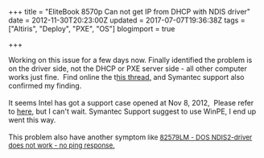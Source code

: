 +++
title = "EliteBook 8570p Can not get IP from DHCP with NDIS driver"
date = 2012-11-30T20:23:00Z
updated = 2017-07-07T19:36:38Z
tags = ["Altiris", "Deploy", "PXE", "OS"]
blogimport = true 

+++

Working on this issue for a few days now. Finally identified the problem is on the driver side, not the DHCP or PXE server side - all other computer works just fine.&nbsp; Find online the t<a href="http://communities.intel.com/thread/31340" target="_blank">his thread,</a> and Symantec support also confirmed my finding. <br /><br />It seems Intel has got a support case opened at Nov 8, 2012,&nbsp; Please refer to <a href="http://communities.intel.com/message/171833" target="_blank">here</a>, but I can't wait. Symantec Support suggest to use WinPE, I end up went this way.<br /><br />This problem also have another symptom<span style="font-size: small;"> like <a href="http://communities.intel.com/thread/31340" target="_blank"><span style="font-weight: normal;">82579LM - DOS NDIS2-driver does not work - no ping response.</span></a></span>
